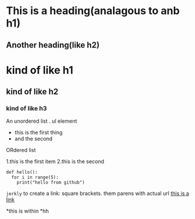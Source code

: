 This is a heading(analagous to anb h1)
=====

Another heading(like h2)
-----

# kind of like h1

## kind of like h2

### kind of like h3

An unordered list . ul element
* this is the first thing
* and the second

ORdered list

1.this is the first item
2.this is the second

```
def hello():
  for i in range(5):
    print("hello from github")
```

`jerkly`
to create a link: square brackets. them parens with actual url 
[this is a link ](www.baidu.com)

<section markdown="block">
*this is within
*hh
</section> 
